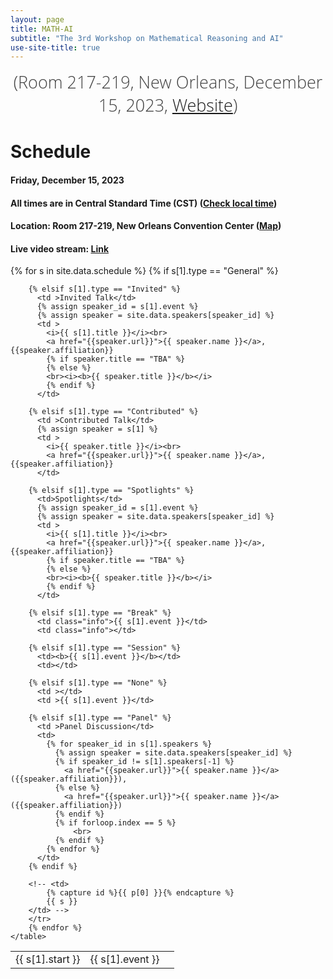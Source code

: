 ```yaml
---
layout: page
title: MATH-AI
subtitle: "The 3rd Workshop on Mathematical Reasoning and AI"
use-site-title: true
---
```

<div class="venue" style="font-size: 27px; display: block; font-family: 'Open Sans', 'Helvetica Neue', Helvetica, Arial, sans-serif; font-weight: 300; color: #404040; text-align: center;">
  <!-- (NeurIPS 2023 Workshop: <a href="https://neurips.cc/virtual/2022/workshop/50015" target="_blank">Website</a>) <br> -->
  (Room 217-219, New Orleans, December 15, 2023, <a href="https://neurips.cc/virtual/2022/workshop/50015" target="_blank">Website</a>)
</div>

# Schedule

#### Friday, December 15, 2023
#### All times are in Central Standard Time (CST) ([Check local time](https://www.google.com/search?q=time+for+local+new+orleans))


#### Location: Room 217-219, New Orleans Convention Center ([Map](https://goo.gl/maps/8WXJ8h4Svng793Cc8))
#### Live video stream: [Link](https://neurips.cc/virtual/2022/workshop/50015)



<div class="container">
  <div class="row">
    <table class="table">
        {% for s in site.data.schedule %}
        <tr>
        <td>{{ s[1].start }}</td>
        {% if s[1].type == "General" %}
          <td>{{ s[1].event }}</td>
          <td></td>

        {% elsif s[1].type == "Invited" %}
          <td >Invited Talk</td>
          {% assign speaker_id = s[1].event %}
          {% assign speaker = site.data.speakers[speaker_id] %}
          <td >
            <i>{{ s[1].title }}</i><br>
            <a href="{{speaker.url}}">{{ speaker.name }}</a>, {{speaker.affiliation}}
            {% if speaker.title == "TBA" %}
            {% else %}
            <br><i><b>{{ speaker.title }}</b></i>
            {% endif %}
          </td>

        {% elsif s[1].type == "Contributed" %}
          <td >Contributed Talk</td>
          {% assign speaker = s[1] %}
          <td >
            <i>{{ speaker.title }}</i><br>
            <a href="{{speaker.url}}">{{ speaker.name }}</a>, {{speaker.affiliation}}
          </td>

        {% elsif s[1].type == "Spotlights" %}
          <td>Spotlights</td>
          {% assign speaker_id = s[1].event %}
          {% assign speaker = site.data.speakers[speaker_id] %}
          <td >
            <i>{{ s[1].title }}</i><br>
            <a href="{{speaker.url}}">{{ speaker.name }}</a>, {{speaker.affiliation}}
            {% if speaker.title == "TBA" %}
            {% else %}
            <br><i><b>{{ speaker.title }}</b></i>
            {% endif %}
          </td>

        {% elsif s[1].type == "Break" %}
          <td class="info">{{ s[1].event }}</td>
          <td class="info"></td>

        {% elsif s[1].type == "Session" %}
          <td><b>{{ s[1].event }}</b></td>
          <td></td>

        {% elsif s[1].type == "None" %}
          <td ></td>
          <td >{{ s[1].event }}</td>
          
        {% elsif s[1].type == "Panel" %}
          <td >Panel Discussion</td>
          <td>
            {% for speaker_id in s[1].speakers %}
              {% assign speaker = site.data.speakers[speaker_id] %}
              {% if speaker_id != s[1].speakers[-1] %}
                <a href="{{speaker.url}}">{{ speaker.name }}</a> ({{speaker.affiliation}}),
              {% else %}
                <a href="{{speaker.url}}">{{ speaker.name }}</a> ({{speaker.affiliation}})
              {% endif %}
              {% if forloop.index == 5 %}
                  <br>
              {% endif %}
            {% endfor %}
          </td>
        {% endif %}

        <!-- <td>
            {% capture id %}{{ p[0] }}{% endcapture %}
            {{ s }}
        </td> -->
        </tr>
        {% endfor %}
    </table>
  </div>
